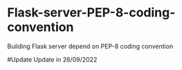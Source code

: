 # Flask-server-PEP-8-coding-convention
Building Flask server depend on PEP-8 coding convention

#Update
Update in 26/09/2022
